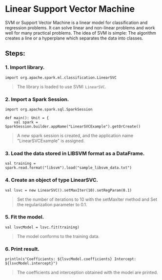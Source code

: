 # Linear Support Vector Machine
SVM or Support Vector Machine is a linear model for classification and regression problems. It can solve linear and non-linear problems and work well for many practical problems. The idea of SVM is simple: The algorithm creates a line or a hyperplane which separates the data into classes.  

## Steps:  
### 1. Import library.
~~~
import org.apache.spark.ml.classification.LinearSVC
~~~  
> The library is loaded to use SVM: `LinearSVC`.
### 2. Import a Spark Session.
~~~
import org.apache.spark.sql.SparkSession

def main(): Unit = {
    val spark = SparkSession.builder.appName("LinearSVCExample").getOrCreate()
~~~  
> A new spark session is created, and the application name "LinearSVCExample" is assigned.  

### 3. Load the data stored in LIBSVM format as a DataFrame.
~~~
val training = spark.read.format("libsvm").load("sample_libsvm_data.txt")
~~~

### 4. Create an object of type LinearSVC. 
~~~
val lsvc = new LinearSVC().setMaxIter(10).setRegParam(0.1)
~~~  
> Set the number of iterations to 10 with the setMaxIter method and Set the regularization parameter to 0.1.  

### 5. Fit the model.
~~~
val lsvcModel = lsvc.fit(training)
~~~  
> The model conforms to the training data.  

### 6. Print result.
~~~
println(s"Coefficients: ${lsvcModel.coefficients} Intercept: ${lsvcModel.intercept}")
~~~  
> The coefficients and interception obtained with the model are printed.  
